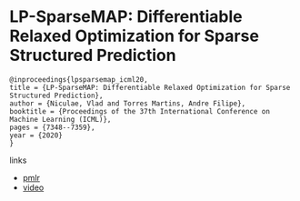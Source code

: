# LP-SparseMAP: Differentiable Relaxed Optimization for Sparse Structured Prediction

```
@inproceedings{lpsparsemap_icml20,
title = {LP-SparseMAP: Differentiable Relaxed Optimization for Sparse Structured Prediction},
author = {Niculae, Vlad and Torres Martins, Andre Filipe},
booktitle = {Proceedings of the 37th International Conference on Machine Learning (ICML)},
pages = {7348--7359},
year = {2020}
}
```

links
- [pmlr](http://proceedings.mlr.press/v119/niculae20a.html)
- [video](https://slideslive.com/38928248)
